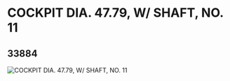 # COCKPIT DIA. 47.79, W/ SHAFT, NO. 11
## 33884
![COCKPIT DIA. 47.79, W/ SHAFT, NO. 11](https://lc-www-live-s.legocdn.com/media/bricks/5/2/6193891.jpg)